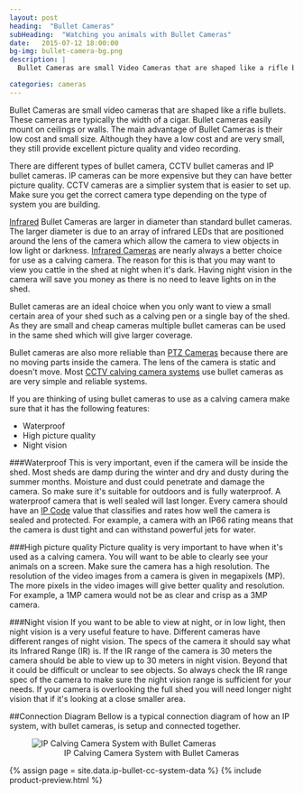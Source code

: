 ```yaml
---
layout: post
heading:  "Bullet Cameras"
subHeading:  "Watching you animals with Bullet Cameras"
date:   2015-07-12 18:00:00
bg-img: bullet-camera-bg.png
description: |
  Bullet Cameras are small Video Cameras that are shaped like a rifle bullet. Bullet Cameras easily mount on ceilings or walls. The main advantage of Bullet Cameras is their low cost and small size. Although they have a low cost and are very small, they still provide excellent picture quality and video recording.

categories: cameras
---
```


Bullet Cameras are small video cameras that are shaped like a rifle bullets. These cameras are typically the width of a cigar. Bullet cameras easily mount on ceilings or walls. The main advantage of Bullet Cameras is their low cost and small size. Although they have a low cost and are very small, they still provide excellent picture quality and video recording. 

There are different types of bullet camera, CCTV bullet cameras and IP bullet cameras. IP cameras can be more expensive but they can have better picture quality. CCTV cameras are a simplier system that is easier to set up. Make sure you get the correct camera type depending on the type of system you are building.

[Infrared](https://en.wikipedia.org/wiki/Infrared) Bullet Cameras are larger in diameter than standard bullet cameras. The larger diameter is due to an array of infrared LEDs that are positioned around the lens of the camera which allow the camera to view objects in low light or darkness. 
[Infrared Cameras]({{site.baseurl}}/cameras/2015/05/03/infrared-calving-cameras.html) are nearly always a better choice for use as a calving camera. The reason for this is that you may want to view you cattle in the shed at night when it's dark. Having night vision in the camera will save you money as there is no need to leave lights on in the shed.

Bullet cameras are an ideal choice when you only want to view a small certain area of your shed such as a calving pen or a single bay of the shed. As they are small and cheap cameras multiple bullet cameras can be used in the same shed which will give larger coverage.

Bullet cameras are also more reliable than [PTZ Cameras]({{site.baseurl}}/ptz/2015/04/26/ptz-calving-camera.html) because there are no moving parts inside the camera. The lens of the camera is static and doesn't move. Most [CCTV calving camera systems]({{site.baseurl}}/cctv/2015/04/23/cctv-calving-camera-system.html) use bullet cameras as are very simple and reliable systems.

If you are thinking of using bullet cameras to use as a calving camera make sure that it has the following features:

- Waterproof
- High picture quality
- Night vision


###Waterproof
This is very important, even if the camera will be inside the shed. Most sheds are damp during the winter and dry and dusty during the summer months. Moisture and dust could penetrate and damage the camera. So make sure it's suitable for outdoors and is fully waterproof. A waterproof camera that is well sealed will last longer. Every camera should have an [IP Code](https://en.wikipedia.org/wiki/IP_Code) value that classifies and rates how well the camera is sealed and protected. For example, a camera with an IP66 rating means that the camera is dust tight and can withstand powerful jets for water.

###High picture quality
Picture quality is very important to have when it's used as a calving camera. You will want to be able to clearly see your animals on a screen. Make sure the camera has a high resolution. The resolution of the video images from a camera is given in megapixels (MP). The more pixels in the video images will give better quality and resolution. For example, a 1MP camera would not be as clear and crisp as a 3MP camera. 

###Night vision
If you want to be able to view at night, or in low light, then night vision is a very useful feature to have. Different cameras have different ranges of night vision. The specs of the camera it should say what its Infrared Range (IR) is. If the IR range of the camera is 30 meters the camera should be able to view up to 30 meters in night vision. Beyond that it could be difficult or unclear to see objects. So always check the IR range spec of the camera to make sure the night vision range is sufficient for your needs. If your camera is overlooking the full shed you will need longer night vision that if it's looking at a close smaller area.

##Connection Diagram
Bellow is a typical connection diagram of how an IP system, with bullet cameras, is setup and connected together. 

<figure>
  <img src="{{site.baseurl}}/img/connection-diagrams/bullet-ip-camera-antenna-connection-diagram.png" alt="IP Calving Camera System with Bullet Cameras">
  <figcaption style="text-align: center;">IP Calving Camera System with Bullet Cameras</figcaption>
</figure>

{% assign page = site.data.ip-bullet-cc-system-data %}
{% include product-preview.html %}
